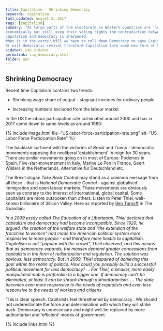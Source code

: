 ```yaml
---
title: Capitalism - Shrinking Democracy
keywords: capitalism
last_updated: August 3, 2017
tags: [capitalism]
summary: "As large parts of the electorate in Western countries are 'left behind'
economically but still keep their voting rights the contradiction between
capitalism and democracy is sharpened.
What is in the cards? Will we have to roll down Democracy to save Capitalism?
Or will democratic revival transform Capitalism into some new form of Socialism?"
sidebar: cap_sidebar
permalink: cap_democracy.html
folder: opn
---
```



## Shrinking Democracy

Recent time Capitalism contains two trends:

+ Shrinking wage share of output - stagnant incomes for ordinary people 

+ Increasing numbers excluded from the labour market

In the US the labour participation rate culminated around 2000 and
has in 2017 come down to same levels as around 1980:

{% include image.html file="US-labor-force-participation-rate.png"
alt="US Labor Force Participation Rate"  %}

The backlash surfaced with the victories
of *Brexit* and *Trump* - democratic movements opposing the 
neoliberal 'establishment' in reign for 30 years.
There are similar movements going on in most of Europe:
Podemos in Spain, Five-star-movemement in Italy, Marine Le Pen
in France, Geert Wilders in the Netherlands, Alternative für Deutschland etc.

The Brexit slogan *Take Back Control* may stand as a common message from
all these - that is *National Democratic Control* -
against globalised immigration and open labour markets.
These movements are obviously seen as contrary to the interest of
international, global capital.
Some capitalists are more outspoken than others.
Listen to Peter Thiel, well-known billionaire of Silicon Valley.
Here as reported by [Ben Tarnoff](https://www.theguardian.com/technology/2016/jul/21/peter-thiel-republican-convention-speech) in The Guardian:

*In a 2009 essay called The Education of a Libertarian,
Thiel declared that capitalism and democracy had become incompatible.
Since 1920, he argued, the creation of the welfare state and
"the extension of the franchise to women" had made the American
political system more responsive to more people -
and therefore more hostile to capitalism.
Capitalism is not "popular with the crowd", Thiel observed,
and this means that as democracy expands,
the masses demand greater concessions from capitalists
in the form of redistribution and regulation.
The solution was obvious: less democracy.
But in 2009, Thiel despaired of achieving this goal within the
realm of politics.
How could you possibly build a successful political movement
for less democracy?*
...
*For Thiel, a smaller, more easily manipulated mob is preferable
to a bigger one. If democracy can’t be eliminated,
at least it can be shrunk through authoritarianism.*
...
*The state becomes even more responsive to the needs of capitalists
and even less responsive to the needs of workers and citizens*

This is clear speech. Capitalists feel threathened by democracy .
We should not underestimate the force and determination with which
they will strike back. Democracy is unneccesary and might well
be replaced by more authoritarian and 'efficient' modes of
government.



{% include links.html %}

